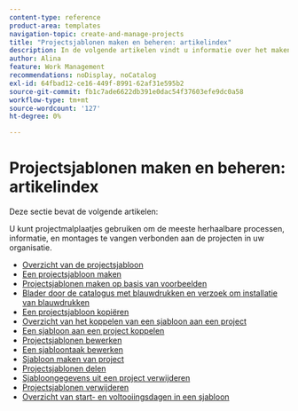 ```yaml
---
content-type: reference
product-area: templates
navigation-topic: create-and-manage-projects
title: "Projectsjablonen maken en beheren: artikelindex"
description: In de volgende artikelen vindt u informatie over het maken en beheren van projectsjablonen.
author: Alina
feature: Work Management
recommendations: noDisplay, noCatalog
exl-id: 64fbad12-ce16-449f-8991-62af31e595b2
source-git-commit: fb1c7ade6622db391e0dac54f37603efe9dc0a58
workflow-type: tm+mt
source-wordcount: '127'
ht-degree: 0%

---
```


# Projectsjablonen maken en beheren: artikelindex

Deze sectie bevat de volgende artikelen:

U kunt projectmalplaatjes gebruiken om de meeste herhaalbare processen, informatie, en montages te vangen verbonden aan de projecten in uw organisatie.

* [Overzicht van de projectsjabloon](../../../manage-work/projects/create-and-manage-templates/project-template-overview.md)
* [Een projectsjabloon maken](../../../manage-work/projects/create-and-manage-templates/create-template.md)
* [Projectsjablonen maken op basis van voorbeelden](../../../manage-work/projects/create-and-manage-templates/create-templates-from-examples.md)
* [Blader door de catalogus met blauwdrukken en verzoek om installatie van blauwdrukken](../../../administration-and-setup/blueprints/browse-catalog.md)
* [Een projectsjabloon kopiëren](../../../manage-work/projects/create-and-manage-templates/copy-template.md)
* [Overzicht van het koppelen van een sjabloon aan een project](../../../manage-work/projects/create-and-manage-templates/attach-template-to-project-overview.md)
* [Een sjabloon aan een project koppelen](../../../manage-work/projects/create-and-manage-templates/attach-template-to-project.md)
* [Projectsjablonen bewerken](../../../manage-work/projects/create-and-manage-templates/edit-templates.md)
* [Een sjabloontaak bewerken](../../../manage-work/projects/create-and-manage-templates/edit-template-task.md)
* [Sjabloon maken van project](../../../manage-work/projects/create-and-manage-templates/create-template-from-project.md)
* [Projectsjablonen delen](../../../manage-work/projects/create-and-manage-templates/share-project-template.md)
* [Sjabloongegevens uit een project verwijderen](../../../manage-work/projects/create-and-manage-templates/remove-template-from-project.md)
* [Projectsjablonen verwijderen](../../../manage-work/projects/create-and-manage-templates/delete-templates.md)
* [Overzicht van start- en voltooiingsdagen in een sjabloon](../../../manage-work/projects/create-and-manage-templates/overview-of-start-completion-day-on-template.md)
